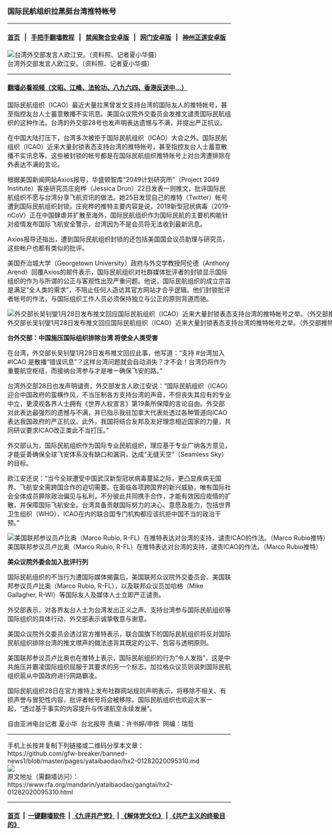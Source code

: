 ### 国际民航组织拉黑挺台湾推特帐号
------------------------

#### [首页](https://github.com/gfw-breaker/banned-news1/blob/master/README.md) &nbsp;&nbsp;|&nbsp;&nbsp; [手把手翻墙教程](https://github.com/gfw-breaker/guides/wiki) &nbsp;&nbsp;|&nbsp;&nbsp; [禁闻聚合安卓版](https://github.com/gfw-breaker/bn-android) &nbsp;&nbsp;|&nbsp;&nbsp; [网门安卓版](https://github.com/oGate2/oGate) &nbsp;&nbsp;|&nbsp;&nbsp; [神州正道安卓版](https://github.com/SzzdOgate/update) 



<div id="headerimg">
 <img alt="台湾外交部发言人欧江安。（资料照、记者夏小华摄）" src="https://www.rfa.org/mandarin/yataibaodao/gangtai/hx2-01282020095310.html/4e004e00.jpg/@@images/29036157-7194-49f0-8a06-79aa3e0d9d03.jpeg" title="台湾外交部发言人欧江安。（资料照、记者夏小华摄）"/>
 <div id="headerimgcontents">
  <div id="headerimgcaption">
   <span>
    台湾外交部发言人欧江安。（资料照、记者夏小华摄）
   </span>
   <!-- zoomattribute -->
  </div>
  <!-- headerimgcaption -->
 </div>
 <!-- headerimagecontents -->
</div>

<hr/>


#### [翻墙必看视频（文昭、江峰、法轮功、八九六四、香港反送中...）](http://167.172.214.107/home.html)

<div id="storytext">
 <div>
  <div class="slot_header">
  </div>
 </div>
 <p>
 </p>
 <p>
  国际民航组织（ICAO）最近大量拉黑曾发文支持台湾的国际友人的推特帐号，甚至指控友台人士蓄意散播不实讯息。美国众议院外交委员会发推文谴责国际民航组织的这种作法。台湾的外交部28号也发声明表达遗憾与不满，并提出严正抗议。
 </p>
 <p>
  在中国大陆打压下，台湾多次被拒于国际民航组织（ICAO）大会之外。国际民航组织（ICAO）近来大量封锁表态支持台湾的推特帐号，甚至指控友台人士蓄意散播不实讯息等。这些被封锁的帐号都是在国际民航组织推特账号上对台湾遭排除在外表达不满的言论。
 </p>
 <p>
  根据美国新闻网站Axios报导，华盛顿智库“2049计划研究所”（Project 2049 Institute）客座研究员庄宛桦（Jessica Drun）22日发表一则推文，批评国际民航组织不愿与台湾分享飞航资讯的做法。她25日发现自己的推特（Twitter）帐号遭到国际民航组织封锁。庄宛桦的推特主要内容是说，2019新型冠状病毒（2019-nCoV）正在中国肆虐并扩散至海外，国际民航组织作为国际民航的主要机构能针对疫情发布国际飞航安全警示，台湾因为不是会员将无法收到最新讯息。
 </p>
 <p>
 </p>
 <p>
 </p>
 <p>
  Axios报导还指出，遭到国际民航组织封锁的还包括美国国会议员助理与研究员，这些帐户也都有类似的批评。
 </p>
 <p>
  美国乔治城大学（Georgetown University）政府与外交学教授阿伦德（Anthony Arend）回覆Axios的邮件表示，国际民航组织对社群媒体批评者的封锁显示国际组织的作为与所谓的公正与客观性出现严重问题。他说，国际民航组织的成立宗旨是满足“全人类的需求”，不阻止任何人造访其官方网站才合乎逻辑。他们封锁批评者帐号的作法，与国际组织工作人员必须保持独立与公正的原则背道而驰。
 </p>
 <p>
 </p>
 <p>
  <div class="image-inline captioned" style="width:1201px;">
   <div style="width:1201px;">
    <img alt="外交部长吴钊燮1月28日发布推文回应国际民航组织（ICAO）近来大量封锁表态支持台湾的推特帐号之举。（外交部推特）" src="https://www.rfa.org/mandarin/yataibaodao/gangtai/hx2-01282020095310.html/4e8c4e8c.png" title="外交部长吴钊燮1月28日发布推文回应国际民航组织（ICAO）近来大量封锁表态支持台湾的推特帐号之举。（外交部推特）"/>
   </div>
   <div class="image-caption">
    <span style="width:1201px;">
     外交部长吴钊燮1月28日发布推文回应国际民航组织（ICAO）近来大量封锁表态支持台湾的推特帐号之举。（外交部推特）
    </span>
    <span class="copyright">
    </span>
   </div>
  </div>
 </p>
 <p>
  <b>
   台外交部：中国施压国际组织排除台湾
  </b>
  <b>
  </b>
  <b>
  </b>
  <b>
   将使全人类受害
  </b>
  <b>
  </b>
 </p>
 <p>
  在台湾，外交部长吴钊燮1月28日发布推文回应此事，他写道：“支持 #台湾加入 #ICAO 是散播“错误讯息”？这样台湾问题就会自动消失？才不会！台湾仍将作为重要航空枢纽，而接纳台湾参与才是唯一确保飞安的路。”
 </p>
 <p>
  台湾外交部28日也发声明谴责，外交部发言人欧江安说：“国际民航组织（ICAO）迎合中国政府的蛮横作风，不当压制各方支持台湾的声音，不但丧失其应有的专业中立，更漠视各界人士拥有《世界人权宣言》第19条所保障的言论自由。外交部对此表达最强烈的遗憾与不满，并已指示我驻加拿大代表处透过各种管道向ICAO表达我国政府的严正抗议。此外，我国将结合友邦及友好理念相近国家的力量，共同研议要求ICAO改正类此不当打压。”
 </p>
 <p>
  外交部认为，国际民航组织作为国际专业民航组织，理应基于专业广纳各方意见，才能妥善确保全球飞安体系没有缺口和漏洞，达成“无缝天空”（Seamless Sky）的目标。
 </p>
 <p>
  欧江安还说：“当今全球遭受中国武汉新型冠状病毒蔓延之际，更凸显疾病无国界、飞航安全需跨国合作的迫切需要。在面临各项跨国界的新兴威胁，唯有国际社会全体成员屏除政治偏见与私利，不分彼此共同携手合作，才能有效因应疫情的扩散，并保障国际飞航安全。台湾具备贡献国际努力的决心、意愿及能力，包括世界卫生组织（WHO）、ICAO在内的联合国专门机构都应该抗拒中国不当的政治干预。”
 </p>
 <p>
 </p>
 <p>
  <div class="image-inline captioned" style="width:1027px;">
   <div style="width:1027px;">
    <img alt="美国联邦参议员卢比奥（Marco Rubio, R-FL）在推特表达对台湾的支持，谴责ICAO的作法。（Marco Rubio推特）" src="https://www.rfa.org/mandarin/yataibaodao/gangtai/hx2-01282020095310.html/4e094e09.png" title="美国联邦参议员卢比奥（Marco Rubio, R-FL）在推特表达对台湾的支持，谴责ICAO的作法。（Marco Rubio推特）"/>
   </div>
   <div class="image-caption">
    <span style="width:1027px;">
     美国联邦参议员卢比奥（Marco Rubio, R-FL）在推特表达对台湾的支持，谴责ICAO的作法。（Marco Rubio推特）
    </span>
    <span class="copyright">
    </span>
   </div>
  </div>
 </p>
 <p>
  <b>
   美众议院外委会加入批评行列
  </b>
  <b>
  </b>
 </p>
 <p>
  国际民航组织的不当行为遭国际媒体揭露后，美国联邦众议院外交委员会、美国联邦参议员卢比奥（Marco Rubio, R-FL），以及联邦众议员加哈格（Mike Gallagher, R-WI）等国际友人及媒体人士立即严正谴责。
 </p>
 <p>
  外交部表示，对各界友台人士为台湾发出正义之声、支持台湾参与国际民航组织等国际组织的具体行动，外交部表示诚挚敬意与谢意。
 </p>
 <p>
  美国众议院外交委员会透过官方推特表示，联合国旗下的国际民航组织将反对国际民航组织排除台湾的推文噤声的做法违背其既定的公平、包容与透明原则。
 </p>
 <p>
  美国联邦参议员卢比奥也在推特上表示，国际民航组织的行为“令人发指”，这是中共施压并霸凌国际组织屈服于其要求的另一个标志。加拉格众议员则讽刺国际民航组织扈从中国政府进行网路霸凌。
 </p>
 <p>
  国际民航组织28日在官方推特上发布社群网站规则声明表示，将移除不相关、有损声誉与冒犯性内容，批评者帐号将会被移除。国际民航组织也欢迎大家一起，“透过基于事实的内容提升与传递航空永续发展”。
 </p>
 <p>
 </p>
 <p>
  自由亚洲电台记者 夏小华  台北报导 责编：许书婷/申铧  网编：瑞哲
 </p>
</div>

<hr/>
手机上长按并复制下列链接或二维码分享本文章：<br/>
https://github.com/gfw-breaker/banned-news1/blob/master/pages/yataibaodao/hx2-01282020095310.md <br/>
<a href='https://github.com/gfw-breaker/banned-news1/blob/master/pages/yataibaodao/hx2-01282020095310.md'><img src='https://github.com/gfw-breaker/banned-news1/blob/master/pages/yataibaodao/hx2-01282020095310.md.png'/></a> <br/>
原文地址（需翻墙访问）：https://www.rfa.org/mandarin/yataibaodao/gangtai/hx2-01282020095310.html


------------------------
#### [首页](https://github.com/gfw-breaker/banned-news1/blob/master/README.md) &nbsp;|&nbsp; [一键翻墙软件](https://github.com/gfw-breaker/nogfw/blob/master/README.md) &nbsp;| [《九评共产党》](https://github.com/gfw-breaker/9ping.md/blob/master/README.md#九评之一评共产党是什么) | [《解体党文化》](https://github.com/gfw-breaker/jtdwh.md/blob/master/README.md) | [《共产主义的终极目的》](https://github.com/gfw-breaker/gczydzjmd.md/blob/master/README.md)


<img src='http://gfw-breaker.win/banned-news/pages/yataibaodao/hx2-01282020095310.md' width='0px' height='0px'/>